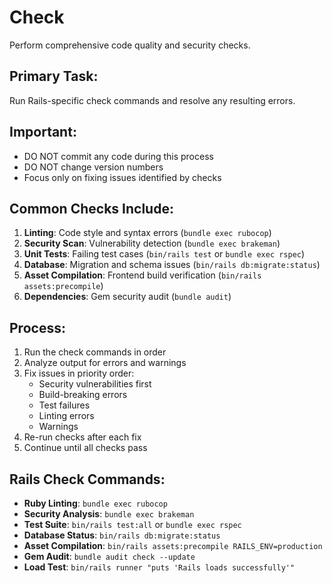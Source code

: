 # Check

Perform comprehensive code quality and security checks.

## Primary Task:
Run Rails-specific check commands and resolve any resulting errors.

## Important:
- DO NOT commit any code during this process
- DO NOT change version numbers
- Focus only on fixing issues identified by checks

## Common Checks Include:
1. **Linting**: Code style and syntax errors (`bundle exec rubocop`)
2. **Security Scan**: Vulnerability detection (`bundle exec brakeman`)
3. **Unit Tests**: Failing test cases (`bin/rails test` or `bundle exec rspec`)
4. **Database**: Migration and schema issues (`bin/rails db:migrate:status`)
5. **Asset Compilation**: Frontend build verification (`bin/rails assets:precompile`)
6. **Dependencies**: Gem security audit (`bundle audit`)

## Process:
1. Run the check commands in order
2. Analyze output for errors and warnings
3. Fix issues in priority order:
   - Security vulnerabilities first
   - Build-breaking errors
   - Test failures
   - Linting errors
   - Warnings
4. Re-run checks after each fix
5. Continue until all checks pass

## Rails Check Commands:
- **Ruby Linting**: `bundle exec rubocop`
- **Security Analysis**: `bundle exec brakeman`
- **Test Suite**: `bin/rails test:all` or `bundle exec rspec`
- **Database Status**: `bin/rails db:migrate:status`
- **Asset Compilation**: `bin/rails assets:precompile RAILS_ENV=production`
- **Gem Audit**: `bundle audit check --update`
- **Load Test**: `bin/rails runner "puts 'Rails loads successfully'"`